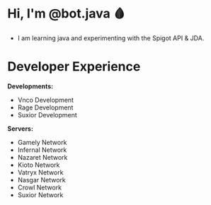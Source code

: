 # Hi, I'm @bot.java 🩸

* I am learning java and experimenting with the Spigot API & JDA.

# Developer Experience

**Developments:**
  * Vnco Development
  * Rage Development
  * Suxior Development

**Servers:**
  * Gamely Network
  * Infernal Network
  * Nazaret Network
  * Kioto Network
  * Vatryx Network
  * Nasgar Network
  * Crowl Network
  * Suxior Network
